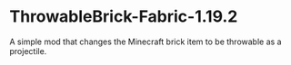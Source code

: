 # ThrowableBrick-Fabric-1.19.2
A simple mod that changes the Minecraft brick item to be throwable as a projectile.
